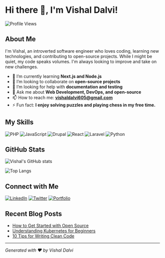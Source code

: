 # Hi there 👋, I'm Vishal Dalvi!

![Profile Views](https://komarev.com/ghpvc/?username=dalvivishal&color=brightgreen)

## About Me

I'm Vishal, an introverted software engineer who loves coding, learning new technologies, and contributing to open-source projects. While I might be quiet, my code speaks volumes. I'm always looking to improve and take on new challenges.

- 🌱 I’m currently learning **Next.js and Node.js**
- 👯 I’m looking to collaborate on **open-source projects**
- 🤔 I’m looking for help with **documentation and testing**
- 💬 Ask me about **Web Development, DevOps, and open-source**
- 📫 How to reach me: **[vishaldalvi605@gmail.com](mailto:vishaldalvi605@gmail.com)**
- ⚡ Fun fact: **I enjoy solving puzzles and playing chess in my free time.**

## My Skills

![PHP](https://img.shields.io/badge/PHP-777BB4?style=for-the-badge&logo=php&logoColor=white)
![JavaScript](https://img.shields.io/badge/JavaScript-F7DF1E?style=for-the-badge&logo=javascript&logoColor=black)
![Drupal](https://img.shields.io/badge/Drupal-0678BE?style=for-the-badge&logo=drupal&logoColor=white)
![React](https://img.shields.io/badge/React-61DAFB?style=for-the-badge&logo=react&logoColor=black)
![Laravel](https://img.shields.io/badge/Laravel-FF2D20?style=for-the-badge&logo=laravel&logoColor=white)
![Python](https://img.shields.io/badge/Python-3776AB?style=for-the-badge&logo=python&logoColor=white)

## GitHub Stats

![Vishal's GitHub stats](https://github-readme-stats.vercel.app/api?username=dalvivishal&show_icons=true&theme=radical)

![Top Langs](https://github-readme-stats.vercel.app/api/top-langs/?username=dalvivishal&layout=compact&theme=radical)

## Connect with Me

[![LinkedIn](https://img.shields.io/badge/LinkedIn-0A66C2?style=for-the-badge&logo=linkedin&logoColor=white)](https://www.linkedin.com/in/dalvivishal/)
[![Twitter](https://img.shields.io/badge/Twitter-1DA1F2?style=for-the-badge&logo=twitter&logoColor=white)](https://twitter.com/dalvivishal_)
[![Portfolio](https://img.shields.io/badge/Portfolio-000000?style=for-the-badge&logo=About.me&logoColor=white)](https://portfolio-web-dev-seven.vercel.app/)

## Recent Blog Posts

<!-- BLOG-POST-LIST:START -->
- [How to Get Started with Open Source](https://vishaldalvi.com/blog/get-started-with-open-source)
- [Understanding Kubernetes for Beginners](https://vishaldalvi.com/blog/kubernetes-for-beginners)
- [10 Tips for Writing Clean Code](https://vishaldalvi.com/blog/clean-code-tips)
<!-- BLOG-POST-LIST:END -->

---

*Generated with ❤️ by Vishal Dalvi*
